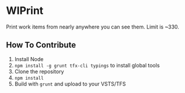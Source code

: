# WIPrint

Print work items from nearly anywhere you can see them. Limit is ~330.

## How To Contribute

1. Install Node
2. `npm install -g grunt tfx-cli typings` to install global tools
3. Clone the repository
4. `npm install`
5. Build with `grunt` and upload to your VSTS/TFS